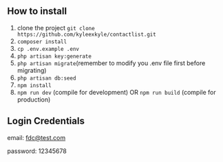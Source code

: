 ## How to install
1. clone the project `git clone https://github.com/kyleexkyle/contactlist.git`
2. `composer install`
3. `cp .env.example .env`
4. `php artisan key:generate`
5. `php artisan migrate`(remember to modify you .env file first before migrating)
6. `php artisan db:seed`
7. `npm install`
8. `npm run dev` (compile for development) OR `npm run build` (compile for production)

## Login Credentials

email: fdc@test.com

password: 12345678
